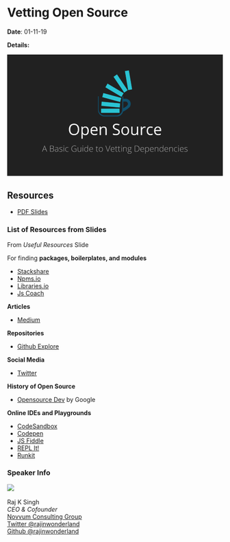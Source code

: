 # Vetting Open Source

**Date**:
01-11-19

**Details:**

  <img src="Vetting Open Source.png" width=600/>

## Resources

- [PDF Slides](Vetting%20Open%20Source.pdf)

### List of Resources from Slides

From _Useful Resources_ Slide

For finding **packages, boilerplates, and modules**

- [Stackshare](https://stackshare.io)
- [Npms.io](https://npms.io)
- [Libraries.io](https://npms.io)
- [Js Coach](https://js.coach)

**Articles**

- [Medium](https://medium.com)

**Repositories**

- [Github Explore](https://github.com/explore)

**Social Media**

- [Twitter](https://twitter.com)

**History of Open Source**

- [Opensource Dev](https://opensource.dev) by Google

**Online IDEs and Playgrounds**

- [CodeSandbox](https://codesandbox.io)
- [Codepen](https://codepen.io)
- [JS Fiddle](https://jsfiddle.net)
- [REPL It!](https://repl.it)
- [Runkit](https://runkit.com)

### Speaker Info

<img src="https://avatars3.githubusercontent.com/u/15880596?s=460&v=4" width=150 
/>

Raj K Singh
<br/>
_CEO & Cofounder_
<br/>
[Novvum Consulting Group](https://www.novvum.io)
<br/>
[Twitter @rajinwonderland](https://twitter.com/rajinwonderland)
<br/>
[Github @rajinwonderland](https://github.com/rajinwonderland)
